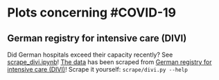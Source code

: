 # Plots concerning #COVID-19

## German registry for intensive care (DIVI)

Did German hospitals exceed their capacity recently? See [scrape_divi.ipynb](https://github.com/pschwede/covid19plots/blob/master/scrape_divi.ipynb)! [The data](https://raw.githubusercontent.com/pschwede/covid19plots/master/data/divi.tsv) has been scraped from [German registry for intensive care (DIVI)](https://divi.de/register/intensivregister)! Scrape it yourself: `scrape/divi.py --help`
